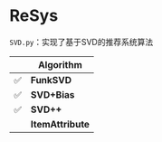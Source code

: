 # ReSys

`SVD.py`：实现了基于SVD的推荐系统算法

|      | Algorithm         |
| ---- | ----------------- |
| ✅    | **FunkSVD**       |
| ✅    | **SVD+Bias**      |
| ✅    | **SVD++**         |
|      | **ItemAttribute** |


